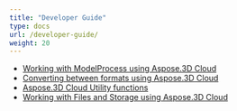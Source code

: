 ```yaml
---
title: "Developer Guide"
type: docs
url: /developer-guide/
weight: 20
---
```


- [Working with ModelProcess using Aspose.3D Cloud](/working-with-modelprocess-using-aspose-3d-cloud-html/)
- [Converting between formats using Aspose.3D Cloud](/converting-between-formats-using-aspose-3d-cloud-html/)
- [Aspose.3D Cloud Utility functions](/aspose-3d-cloud-utility-functions-html/)
- [Working with Files and Storage using Aspose.3D Cloud](/working-with-files-and-storage-using-aspose-3d-cloud-html/)
